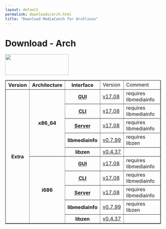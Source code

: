 ```yaml
---
layout: default
permalink: downloads/arch.html
title: "Download MediaConch for Archlinux"
---
```


# Download - Arch

<img src="/MediaConch/images/ArchLinux.png" width="205" height="68"><br />

<table border="1">
<thead>
<tr class="table-header">
    <th>Version</th>
    <th>Architecture</th>
    <th>Interface</th>
    <td>Version</td>
    <td>Comment</td>
</tr>
</thead>
<tbody>

<tr>
    <th rowspan="10" id="Extra">Extra</th>
    <th rowspan="5" id="Extra.x86_64">x86_64</th>
    <th><abbr title="Graphical User Interface">GUI</abbr></th>
    <td><a href="//mediaarea.net/download/binary/mediaconch-gui/17.08/mediaconch-gui-17.08-x86_64.Arch_Extra.pkg.tar.xz">v17.08</a></td>
    <td>requires libmediainfo</td>
</tr>
<tr>
    <th><abbr title="Command Line Interface">CLI</abbr></th>
    <td><a href="//mediaarea.net/download/binary/mediaconch/17.08/mediaconch-17.08-x86_64.Arch_Extra.pkg.tar.xz">v17.08</a></td>
    <td>requires libmediainfo</td>
</tr>
<tr>
    <th><abbr title="Server">Server</abbr></th>
    <td><a href="//mediaarea.net/download/binary/mediaconch-server/17.08/mediaconch-server-17.08-x86_64.Arch_Extra.pkg.tar.xz">v17.08</a></td>
    <td>requires libmediainfo</td>
</tr>
<tr>
    <th>libmediainfo</th>
    <td><a href="//mediaarea.net/download/binary/libmediainfo0/0.7.99/libmediainfo-0.7.99-x86_64.Arch_Extra.pkg.tar.xz">v0.7.99</a></td>
    <td>requires libzen</td>
</tr>
<tr>
    <th>libzen</th>
    <td><a href="//mediaarea.net/download/binary/libzen0/0.4.37/libzen-0.4.37-x86_64.Arch_Extra.pkg.tar.xz">v0.4.37</a></td>
    <td>&nbsp;</td>
</tr>
<tr>
    <th rowspan="5" id="Extra.i686">i686</th>
    <th><abbr title="Graphical User Interface">GUI</abbr></th>
    <td><a href="//mediaarea.net/download/binary/mediaconch-gui/17.08/mediaconch-gui-17.08-i686.Arch_Extra.pkg.tar.xz">v17.08</a></td>
    <td>requires libmediainfo</td>
</tr>
<tr>
    <th><abbr title="Command Line Interface">CLI</abbr></th>
    <td><a href="//mediaarea.net/download/binary/mediaconch/17.08/mediaconch-17.08-i686.Arch_Extra.pkg.tar.xz">v17.08</a></td>
    <td>requires libmediainfo</td>
</tr>
<tr>
    <th><abbr title="Server">Server</abbr></th>
    <td><a href="//mediaarea.net/download/binary/mediaconch-server/17.08/mediaconch-server-17.08-i686.Arch_Extra.pkg.tar.xz">v17.08</a></td>
    <td>requires libmediainfo</td>
</tr>
<tr>
    <th>libmediainfo</th>
    <td><a href="//mediaarea.net/download/binary/libmediainfo0/0.7.99/libmediainfo-0.7.99-i686.Arch_Extra.pkg.tar.xz">v0.7.99</a></td>
    <td>requires libzen</td>
</tr>
<tr>
    <th>libzen</th>
    <td><a href="//mediaarea.net/download/binary/libzen0/0.4.37/libzen-0.4.37-i686.Arch_Extra.pkg.tar.xz">v0.4.37</a></td>
    <td>&nbsp;</td>
</tr>
</tbody>
</table>

